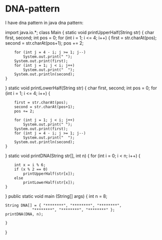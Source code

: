 # DNA-pattern
I  have dna pattern in java
dna pattern:


import java.io.*; 
class Main { 
static void printUpperHalf(String str) 
{ 
	char first, second; 
	int pos = 0; 
	for (int i = 1; i <= 4; i++) { 
		first = str.charAt(pos); 
		second = str.charAt(pos+1); 
		pos += 2; 
		
		for (int j = 4 - i; j >= 1; j--) 
			System.out.print(" "); 
		System.out.print(first); 
		for (int j = 1; j < i; j++) 
			System.out.print("  "); 
		System.out.println(second); 
	} 
} 
static void printLowerHalf(String str) 
{ 
	char first, second; 
	int pos = 0; 
	for (int i = 1; i <= 4; i++) { 

		first = str.charAt(pos); 
		second = str.charAt(pos+1); 
		pos += 2; 
		
		for (int j = 1; j < i; j++) 
			System.out.print(" "); 
		System.out.print(first); 
		for (int j = 4 - i; j >= 1; j--) 
			System.out.print("  "); 
		System.out.println(second); 
	} 
} 
static void printDNA(String str[], int n) 
{ 
	for (int i = 0; i < n; i++) { 

		int x = i % 6; 
		if (x % 2 == 0) 
			printUpperHalf(str[x]); 
		else
			printLowerHalf(str[x]); 
	} 
} 
public static void main (String[] args) { 
	int n = 8; 

	String DNA[] = { "********", "********", "********", 
				"********", "********", "********" }; 
	printDNA(DNA, n); 
			
	} 
}


